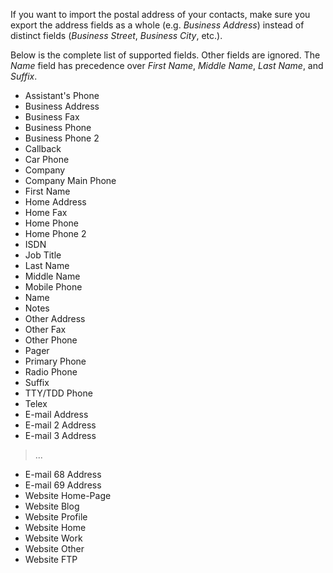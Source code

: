 If you want to import the postal address of your contacts, make sure you export the address fields as a whole (e.g. _Business Address_) instead of distinct fields (_Business Street_, _Business City_, etc.).

Below is the complete list of supported fields. Other fields are ignored. The _Name_ field has precedence over _First Name_, _Middle Name_, _Last Name_, and _Suffix_.

  * Assistant's Phone
  * Business Address
  * Business Fax
  * Business Phone
  * Business Phone 2
  * Callback
  * Car Phone
  * Company
  * Company Main Phone
  * First Name
  * Home Address
  * Home Fax
  * Home Phone
  * Home Phone 2
  * ISDN
  * Job Title
  * Last Name
  * Middle Name
  * Mobile Phone
  * Name
  * Notes
  * Other Address
  * Other Fax
  * Other Phone
  * Pager
  * Primary Phone
  * Radio Phone
  * Suffix
  * TTY/TDD Phone
  * Telex
  * E-mail Address
  * E-mail 2 Address
  * E-mail 3 Address
> ...
  * E-mail 68 Address
  * E-mail 69 Address
  * Website Home-Page
  * Website Blog
  * Website Profile
  * Website Home
  * Website Work
  * Website Other
  * Website FTP